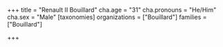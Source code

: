 +++
title = "Renault II Bouillard"
cha.age = "31"
cha.pronouns = "He/Him"
cha.sex = "Male"
[taxonomies]
organizations = ["Bouillard"]
families = ["Bouillard"]

+++



